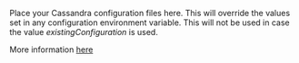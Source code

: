 Place your Cassandra configuration files here. This will override the values set in any configuration environment variable. This will not be used in case the value *existingConfiguration* is used.

More information [here](https://github.com/bitnami/bitnami-docker-cassandra#configuration)

